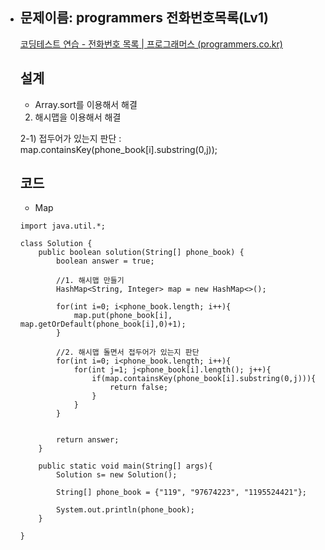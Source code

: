 - ## 문제이름: programmers 전화번호목록(Lv1)

  [코딩테스트 연습 - 전화번호 목록 | 프로그래머스 (programmers.co.kr)](https://programmers.co.kr/learn/courses/30/lessons/42577)

  ## 설계

  - Array.sort를 이용해서 해결

  2) 해시맵을 이용해서 해결

  2-1) 접두어가 있는지 판단 : map.containsKey(phone_book[i].substring(0,j));

  ## 코드

  - Map

  ```
  import java.util.*;
  
  class Solution {
      public boolean solution(String[] phone_book) {
          boolean answer = true;
          
          //1. 해시맵 만들기
          HashMap<String, Integer> map = new HashMap<>();
          
          for(int i=0; i<phone_book.length; i++){
              map.put(phone_book[i], map.getOrDefault(phone_book[i],0)+1);
          }
          
          //2. 해시맵 돌면서 접두어가 있는지 판단
          for(int i=0; i<phone_book.length; i++){
              for(int j=1; j<phone_book[i].length(); j++){
                  if(map.containsKey(phone_book[i].substring(0,j))){
                      return false;
                  }
              }
          }
          
      
          return answer;
      }
      
      public static void main(String[] args){
          Solution s= new Solution();
          
          String[] phone_book = {"119", "97674223", "1195524421"};
          
          System.out.println(phone_book);
      }
      
  }
  ```
